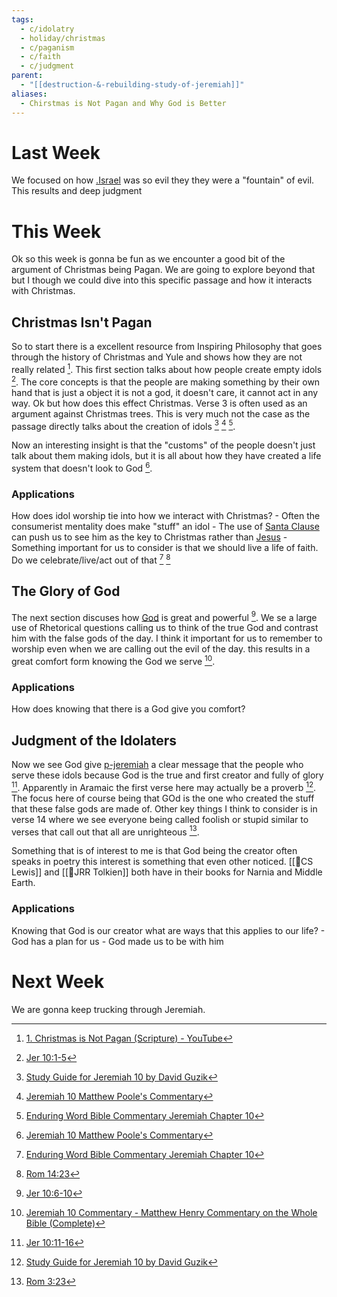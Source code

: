 ```yaml
---
tags:
  - c/idolatry
  - holiday/christmas
  - c/paganism
  - c/faith
  - c/judgment
parent:
  - "[[destruction-&-rebuilding-study-of-jeremiah]]"
aliases:
  - Chirstmas is Not Pagan and Why God is Better
---
```

[^ip-christmas-is-not-pagan]: [1. Christmas is Not Pagan (Scripture) - YouTube](https://www.youtube.com/watch?v=ca_Yx3aMCiE&ab_channel=InspiringPhilosophy)

# Last Week
We focused on how [.Israel](../p-nation-of-israel.md) was so evil they they were a "fountain" of evil. This results and deep judgment

# This Week
[^guzik]: [Study Guide for Jeremiah 10 by David Guzik](https://www.blueletterbible.org/comm/guzik_david/study-guide/jeremiah/jeremiah-10.cfm)
[^garner-howes]: [Jeremiah 10 - Garner-Howes Baptist Commentary - Bible Commentaries - StudyLight.org](https://www.studylight.org/commentaries/eng/ghb/jeremiah-10.html)
[^matthew-poole]: [Jeremiah 10 Matthew Poole's Commentary](https://biblehub.com/commentaries/poole/jeremiah/10.htm)
[^ellicott]: [Jeremiah 10 Ellicott's Commentary for English Readers](https://biblehub.com/commentaries/ellicott/jeremiah/10.htm)
[^john-gill]: [Jeremiah 10 Commentary - John Gill's Exposition of the Bible](https://www.biblestudytools.com/commentaries/gills-exposition-of-the-bible/jeremiah-10/)
[^matthew-henry]: [Jeremiah 10 Commentary - Matthew Henry Commentary on the Whole Bible (Complete)](https://www.biblestudytools.com/commentaries/matthew-henry-complete/jeremiah/10.html)
[^enduring-word]: [Enduring Word Bible Commentary Jeremiah Chapter 10](https://enduringword.com/bible-commentary/jeremiah-10/)
[^m1]: [Jer 10:1-5](Jer%2010.md)
[^m2]: [Jer 10:6-10](Jer%2010.md)
[^m3]: [Jer 10:11-16](Jer%2010.md)

Ok so this week is gonna be fun as we encounter a good bit of the argument of Christmas being Pagan. We are going to explore beyond that but I though we could dive into this specific passage and how it interacts with Christmas.

## Christmas Isn't Pagan
So to start there is a excellent resource from Inspiring Philosophy that goes through the history of Christmas and Yule and shows how they are not really related [^ip-christmas-is-not-pagan]. This first section talks about how people create empty idols [^m1]. The core concepts is that the people are making something by their own hand that is just a object it is not a god, it doesn't care, it cannot act in any way. Ok but how does this effect Christmas. Verse 3 is often used as an argument against Christmas trees. This is very much not the case as the passage directly talks about the creation of idols [^guzik] [^matthew-poole] [^enduring-word].

Now an interesting insight is that the "customs" of the people doesn't just talk about them making idols, but it is all about how they have created a life system that doesn't look to God [^matthew-poole].

### Applications
How does idol worship tie into how we interact with Christmas?
    - Often the consumerist mentality does make "stuff" an idol
    - The use of [Santa Clause](Santa%20Clause.md) can push us to see him as the key to Christmas rather than [Jesus](33.10-People/jesus.md)
    - Something important for us to consider is that we should live a life of faith. Do we celebrate/live/act out of that [^enduring-word] [^b1]

[^b1]: [Rom 14:23](Rom%2014.md)

## The Glory of God
The next section discuses how [God](God.md) is great and powerful [^m2]. We se a large use of Rhetorical questions calling us to think of the true God and contrast him with the false gods of the day. I think it important for us to remember to worship even when we are calling out the evil of the day. this results in a great comfort form knowing the God we serve [^matthew-henry].

### Applications
How does knowing that there is a God give you comfort?

## Judgment of the Idolaters
Now we see God give [p-jeremiah](../p-jeremiah.md) a clear message that the people who serve these idols because God is the true and first creator and fully of glory [^m3]. Apparently in Aramaic the first verse here may actually be a proverb [^guzik]. The focus here of course being that GOd is the one who created the stuff that these false gods are made of. Other key things I think to consider is in verse 14 where we see everyone being called foolish or stupid similar to verses that call out that all are unrighteous [^b2].

Something that is of interest to me is that God being the creator often speaks in poetry this interest is something that even other noticed. [[🧑CS Lewis]] and [[🧑JRR Tolkien]] both have in their books for Narnia and Middle Earth.

[^b2]: [Rom 3:23](Rom%203.md)

### Applications
Knowing that God is our creator what are ways that this applies to our life?
    - God has a plan for us
    - God made us to be with him
# Next Week
We are gonna keep trucking through Jeremiah.